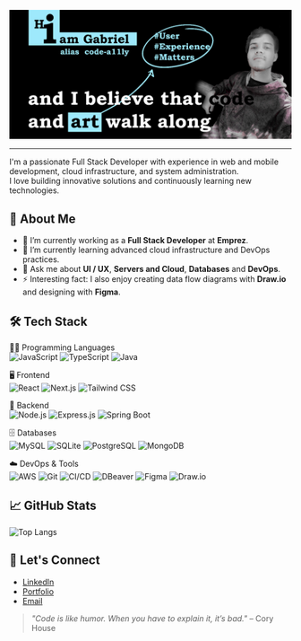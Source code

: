 ![](/images-repo/hiamGabriel_wider.jpeg)

---

I'm a passionate Full Stack Developer with experience in web and mobile development, cloud infrastructure, and system administration.<br/>
I love building innovative solutions and continuously learning new technologies.

## 🚀 About Me

- 🔭 I’m currently working as a **Full Stack Developer** at **Emprez**.
- 🌱 I’m currently learning advanced cloud infrastructure and DevOps practices.
- 💬 Ask me about **UI / UX**, **Servers and Cloud**, **Databases** and **DevOps**.
- ⚡ Interesting fact: I also enjoy creating data flow diagrams with **Draw.io** and designing with **Figma**.

## 🛠️ Tech Stack

 👨‍💻 Programming Languages <br/>
![JavaScript](https://img.shields.io/badge/-JavaScript-F7DF1E?logo=javascript&logoColor=black)
![TypeScript](https://img.shields.io/badge/-TypeScript-3178C6?logo=typescript&logoColor=white)
![Java](https://img.shields.io/badge/-Java-007396?logo=java&logoColor=white)

🖥️ Frontend <br/>
![React](https://img.shields.io/badge/-React-61DAFB?logo=react&logoColor=black)
![Next.js](https://img.shields.io/badge/-Next.js-000000?logo=next.js&logoColor=white)
![Tailwind CSS](https://img.shields.io/badge/-TailwindCSS-06B6D4?logo=tailwind-css&logoColor=white)

🔧 Backend <br/>
![Node.js](https://img.shields.io/badge/-Node.js-339933?logo=node.js&logoColor=white)
![Express.js](https://img.shields.io/badge/-Express.js-000000?logo=express&logoColor=white)
![Spring Boot](https://img.shields.io/badge/-Spring%20Boot-6DB33F?logo=spring-boot&logoColor=white)

🗄️ Databases <br/>
![MySQL](https://img.shields.io/badge/-MySQL-4479A1?logo=mysql&logoColor=white)
![SQLite](https://img.shields.io/badge/-SQLite-003B57?logo=sqlite&logoColor=white)
![PostgreSQL](https://img.shields.io/badge/-PostgreSQL-4169E1?logo=postgresql&logoColor=white)
![MongoDB](https://img.shields.io/badge/-MongoDB-47A248?logo=mongodb&logoColor=white)

☁️ DevOps & Tools <br/>
![AWS](https://img.shields.io/badge/-AWS-232F3E?logo=amazon-aws&logoColor=white)
![Git](https://img.shields.io/badge/-Git-F05032?logo=git&logoColor=white)
![CI/CD](https://img.shields.io/badge/-CI%2FCD-FF6C37?logo=github-actions&logoColor=white)
![DBeaver](https://img.shields.io/badge/-DBeaver-372923?logoColor=white)
![Figma](https://img.shields.io/badge/-Figma-F24E1E?logo=figma&logoColor=white)
![Draw.io](https://img.shields.io/badge/-Draw.io-F08705?logo=diagrams.net&logoColor=white)

## 📈 GitHub Stats

![Top Langs](https://github-readme-stats.vercel.app/api/top-langs/?username=code-a11ly&layout=compact&theme=dark)

## 🤝 Let's Connect

- [LinkedIn](https://www.linkedin.com/in/gabriel-silva-a4295b171/)
- [Portfolio](https://portfolio-pearl-mu-18.vercel.app/)
- [Email](mailto:10gabriel.souzas@gmail.com)


> *"Code is like humor. When you have to explain it, it’s bad."* – Cory House


<!---
code-a11ly/code-a11ly is a ✨ special ✨ repository because its `README.md` (this file) appears on your GitHub profile.
You can click the Preview link to take a look at your changes.
--->
